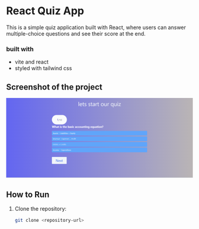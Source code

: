 # React Quiz App

This is a simple quiz application built with React, where users can answer multiple-choice questions and see their score at the end.

### built with

- vite and react
- styled with tailwind css

## Screenshot of the project

![Quiz App Screenshot](./public/Screenshot%202024-05-14%20170356.png)

## How to Run

1. Clone the repository:
   ```bash
   git clone <repository-url>
   ```
